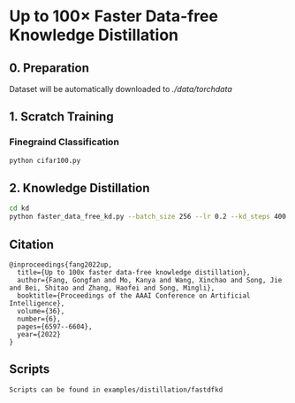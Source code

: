 # Up to 100× Faster Data-free Knowledge Distillation
## 0. Preparation
Dataset will be automatically downloaded to *./data/torchdata*
## 1. Scratch Training

### Finegraind Classification

```bash
python cifar100.py 
```
## 2. Knowledge Distillation

```bash
cd kd
python faster_data_free_kd.py --batch_size 256 --lr 0.2 --kd_steps 400 --ep_steps 400 --adv 1.1 --bn 10.0 --oh 0.4 --act 0 --balance 0 --T 20 --seed 0 --bn_mmt 0.9 --warmup 20 --epochs 220 --dataset cifar100 --method fast_meta --g_steps 10 --lr_z 0.01 --lr_g 2e-3 --student wrn16_2 --is_maml 1 --reset_l0 1 --reset_bn 0 --save_dir run/wrnS162-10 --log_tag wrnS162-10 --teacher_ckpt PATH_TO_TEACHER_CLASSIFIER
```
## Citation
```
@inproceedings{fang2022up,
  title={Up to 100x faster data-free knowledge distillation},
  author={Fang, Gongfan and Mo, Kanya and Wang, Xinchao and Song, Jie and Bei, Shitao and Zhang, Haofei and Song, Mingli},
  booktitle={Proceedings of the AAAI Conference on Artificial Intelligence},
  volume={36},
  number={6},
  pages={6597--6604},
  year={2022}
}
```
## Scripts
```
Scripts can be found in examples/distillation/fastdfkd
```
